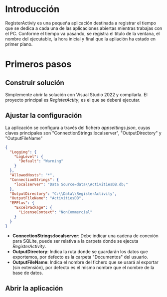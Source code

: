 # Introducción

RegisterActiviy es una pequeña aplicación destinada a registrar el tiempo que se dedica a cada una de las aplicaciones abiertas mientras trabajas con el PC. Conforme el tiempo va pasando, se registra el título de la ventana, el nombre del ejecutable, la hora inicial y final que la apliación ha estado en primer plano.

# Primeros pasos

## Construir solución

Simplemente abrir la solución con Visual Studio 2022 y compilarla. El proyecto principal es *RegisterActity*, es el que se deberá ejecutar.

## Ajustar la configuración

La aplicación se configura a través del fichero *appsettings.json*, cuyas claves principales son "ConnectionStrings:localserver", "OutputDirectory" y "OutputFileName"

```json
{
  "Logging": {
    "LogLevel": {
      "Default": "Warning"
    }
  },
  "AllowedHosts": "*",
  "ConnectionStrings": {
    "localserver": "Data Source=data\\ActivitiesDB.db;"
  },
  "OutputDirectory": "C:\\Data\\RegisterActivity",
  "OutputFileName": "ActivitiesDB",
  "EPPlus": {
    "ExcelPackage": {
      "LicenseContext": "NonCommercial"
    }
  }
}
```

- **ConnectionStrings:localserver**: Debe indicar una cadena de conexión para SQLite, puede ser relativa a la carpeta donde se ejecuta *RegisterActivity*.
- **OutputDirectory**: Indica la ruta donde se guardarán los datos que exportemos, por defecto es la carpeta "Documentos" del usuario.
- **OutputFileName**: Indica el nombre del fichero que se usará al exportar (sin extensión), por defecto es el mismo nombre que el nombre de la base de datos.

## Abrir la aplicación

